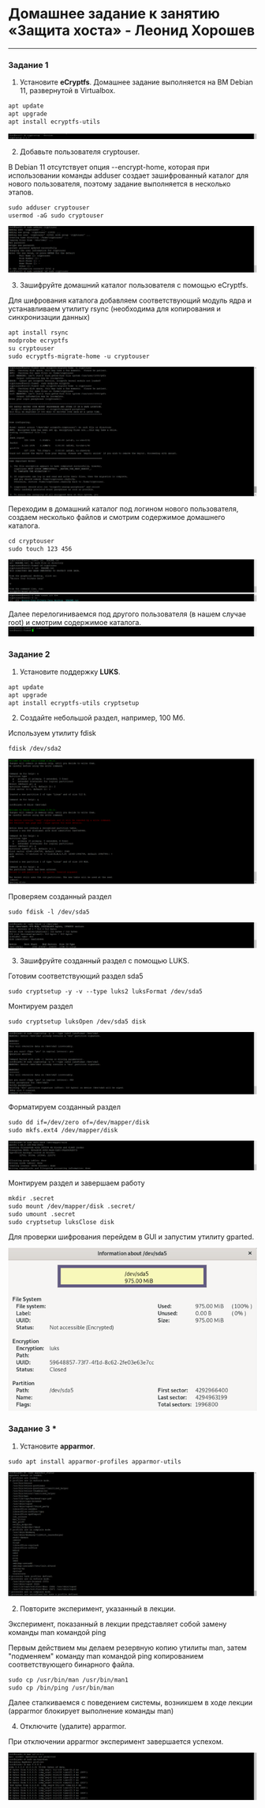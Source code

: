 # Домашнее задание к занятию  «Защита хоста» - Леонид Хорошев

------

### Задание 1

1. Установите **eCryptfs**.
Домашнее задание выполняется на ВМ Debian 11, развернутой в Virtualbox. 
```
apt update
apt upgrade
apt install ecryptfs-utils
```
![Alt text](https://github.com/LeonidKhoroshev/databases/blob/main/host/host1.1.png)

2. Добавьте пользователя cryptouser.

В Debian 11 отсутствует опция --encrypt-home, которая при использовании команды  adduser создает зашифрованный каталог для нового пользователя, поэтому задание выполняется в несколько этапов.
```
sudo adduser cryptouser
usermod -aG sudo cryptouser
```
![Alt text](https://github.com/LeonidKhoroshev/databases/blob/main/host/host1.2.png)

3. Зашифруйте домашний каталог пользователя с помощью eCryptfs.

Для шифрования каталога добавляем соответствующий модуль ядра и устанавливаем утилиту rsync (необходима для копирования и синхронизации данных)
```
apt install rsync
modprobe ecryptfs
su cryptouser
sudo ecryptfs-migrate-home -u cryptouser
```
![Alt text](https://github.com/LeonidKhoroshev/databases/blob/main/host/host1.3.png)

Переходим в домашний каталог под логином нового пользователя, создаем несколько файлов и смотрим содержимое домашнего каталога.
```
cd cryptouser
sudo touch 123 456
```
![Alt text](https://github.com/LeonidKhoroshev/databases/blob/main/host/host1.4.png)
![Alt text](https://github.com/LeonidKhoroshev/databases/blob/main/host/host1.5.png)

Далее перелогиниваемся под  другого пользователя (в нашем случае root) и смотрим содержимое каталога.
![Alt text](https://github.com/LeonidKhoroshev/databases/blob/main/host/host1.6.png)


### Задание 2

1. Установите поддержку **LUKS**.
```
apt update
apt upgrade
apt install ecryptfs-utils cryptsetup
```

2. Создайте небольшой раздел, например, 100 Мб.

Используем утилиту fdisk
```
fdisk /dev/sda2
```
![Alt text](https://github.com/LeonidKhoroshev/databases/blob/main/host/host2.1.png)

Проверяем созданный раздел
```
sudo fdisk -l /dev/sda5
```
![Alt text](https://github.com/LeonidKhoroshev/databases/blob/main/host/host2.2.png)

3. Зашифруйте созданный раздел с помощью LUKS.

Готовим соответствующий раздел sda5
```
sudo cryptsetup -y -v --type luks2 luksFormat /dev/sda5
```
Монтируем раздел
```
sudo cryptsetup luksOpen /dev/sda5 disk
```
![Alt text](https://github.com/LeonidKhoroshev/databases/blob/main/host/host2.3.png)

Форматируем созданный раздел
```
sudo dd if=/dev/zero of=/dev/mapper/disk
sudo mkfs.ext4 /dev/mapper/disk
```
![Alt text](https://github.com/LeonidKhoroshev/databases/blob/main/host/host2.4.png)

Монтируем раздел и завершаем работу
```
mkdir .secret
sudo mount /dev/mapper/disk .secret/
sudo umount .secret
sudo cryptsetup luksClose disk
```

Для проверки шифрования перейдем в GUI и запустим утилиту gparted.

![Alt text](https://github.com/LeonidKhoroshev/databases/blob/main/host/host2.5.png)


### Задание 3 *

1. Установите **apparmor**.
```
sudo apt install apparmor-profiles apparmor-utils
```
![Alt text](https://github.com/LeonidKhoroshev/databases/blob/main/host/host2.6.png)

2. Повторите эксперимент, указанный в лекции.

Эксперимент, показанный в лекции представляет собой замену команды man  командой ping

Первым действием мы делаем резервную копию утилиты man, затем "подменяем" команду man командой ping копированием соответствующего бинарного файла.
```
sudo cp /usr/bin/man /usr/bin/man1
sudo cp /bin/ping /usr/bin/man
```
Далее сталкиваемся с поведением системы, возникшем в ходе лекции (apparmor блокирует выполнение команды man)

4. Отключите (удалите) apparmor.

При отключении apparmor эксперимент завершается успехом.

![Alt text](https://github.com/LeonidKhoroshev/databases/blob/main/host/host2.7.png)




